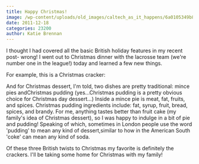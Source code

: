```yaml
---
title: Happy Christmas!
image: /wp-content/uploads/old_images/caltech_as_it_happens/6a0105349b8251970b01543843f5fc970c.jpg
date: 2011-12-18
categories: 23200
author: Katie Brennan
---
```


I thought I had covered all the basic British holiday features in my recent post- wrong! I went out to Christmas dinner with the lacrosse team (we're number one in the league!) today and learned a few new things.

For example, this is a Christmas cracker:

And for Christmas dessert, I'm told, two dishes are pretty traditional: mince pies andChristmas pudding (yes...Christmas pudding is a pretty obvious choice for Christmas day dessert...) Inside a mince pie is meat, fat, fruits, and spices. Christmas pudding ingredients include: fat, syrup, fruit, bread, spices, and brandy. For me, anything tastes better than fruit cake (my family's idea of Christmas dessert), so I was happy to indulge in a bit of pie and pudding! Speaking of which, sometimes in London people use the word 'pudding' to mean any kind of dessert,similar to how in the American South 'coke' can mean any kind of soda.

Of these three British twists to Christmas my favorite is definitely the crackers. I'll be taking some home for Christmas with my family!
